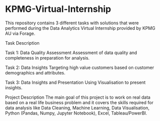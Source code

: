 # KPMG-Virtual-Internship
This repository contains 3 different tasks with solutions that were performed during the Data Analytics Virtual Internship provided by KPMG AU via Forage.

Task Description

Task 1: Data Quality Assessment
Assessment of data quality and completeness in preparation for analysis.

Task 2: Data Insights
Targeting high value customers based on customer demographics and attributes.

Task 3: Data Insights and Presentation
Using Visualisation to present insights.

Project Description
The main goal of this project is to work on real data based on a real life business problem and it covers the skills required for data analysis like Data Cleaning, Machine Learning, Data Visualisation, Python (Pandas, Numpy, Jupyter Notebook), Excel, Tableau/PowerBI.
